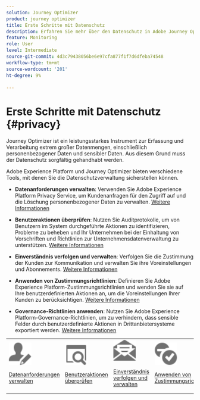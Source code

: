 ```yaml
---
solution: Journey Optimizer
product: journey optimizer
title: Erste Schritte mit Datenschutz
description: Erfahren Sie mehr über den Datenschutz in Adobe Journey Optimizer und Adobe Experience Platform.
feature: Monitoring
role: User
level: Intermediate
source-git-commit: 4d3c79438056be6e97cfa877f1f7d6dfeba74548
workflow-type: tm+mt
source-wordcount: '201'
ht-degree: 9%

---
```



# Erste Schritte mit Datenschutz {#privacy}

Journey Optimizer ist ein leistungsstarkes Instrument zur Erfassung und Verarbeitung extrem großer Datenmengen, einschließlich personenbezogener Daten und sensibler Daten. Aus diesem Grund muss der Datenschutz sorgfältig gehandhabt werden.

Adobe Experience Platform und Journey Optimizer bieten verschiedene Tools, mit denen Sie die Datenschutzverwaltung sicherstellen können.

* **Datenanforderungen verwalten**: Verwenden Sie Adobe Experience Platform Privacy Service, um Kundenanfragen für den Zugriff auf und die Löschung personenbezogener Daten zu verwalten. [Weitere Informationen](requests.md)

* **Benutzeraktionen überprüfen**: Nutzen Sie Auditprotokolle, um von Benutzern im System durchgeführte Aktionen zu identifizieren, Probleme zu beheben und Ihr Unternehmen bei der Einhaltung von Vorschriften und Richtlinien zur Unternehmensdatenverwaltung zu unterstützen. [Weitere Informationen](audit-logs.md)

* **Einverständnis verfolgen und verwalten**: Verfolgen Sie die Zustimmung der Kunden zur Kommunikation und verwalten Sie ihre Voreinstellungen und Abonnements. [Weitere Informationen](opt-out.md)

* **Anwenden von Zustimmungsrichtlinien**: Definieren Sie Adobe Experience Platform-Zustimmungsrichtlinien und wenden Sie sie auf Ihre benutzerdefinierten Aktionen an, um die Voreinstellungen Ihrer Kunden zu berücksichtigen. [Weitere Informationen](../action/consent.md)

* **Governance-Richtlinien anwenden**: Nutzen Sie Adobe Experience Platform-Governance-Richtlinien, um zu verhindern, dass sensible Felder durch benutzerdefinierte Aktionen in Drittanbietersysteme exportiert werden. [Weitere Informationen](../action/action-privacy.md)

<table>
<tr>
<td><img src="../assets/do-not-localize/icon-privacy-request.svg" width="60px"><p><a href="requests.md">Datenanforderungen verwalten</a></p></td>
<td><img src="../assets/do-not-localize/icon-privacy-audit.svg" width="60px"><p><a href="audit-logs.md">Benutzeraktionen überprüfen</a></p></td>
<td><img src="../assets/do-not-localize/icon-privacy-optout.svg" width="60px"><p><a href="opt-out.md">Einverständnis verfolgen und verwalten</a></p></td>
<td><img src="../assets/do-not-localize/icon-privacy-consent.svg" width="60px"><p><a href="../action/consent.md">Anwenden von Zustimmungsrichtlinien</a></p></td>
<td><img src="../assets/do-not-localize/icon-privacy-governance.svg" width="60px"><p><a href="../action/action-privacy.md">Governance-Richtlinien anwenden</a></p></td>
</tr>
</table>

